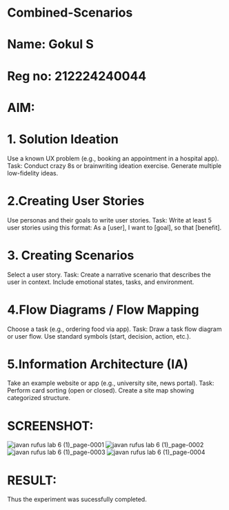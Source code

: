 # Combined-Scenarios

# Name: Gokul S

# Reg no: 212224240044

# AIM:
# 1. Solution Ideation

Use a known UX problem (e.g., booking an appointment in a hospital app).
Task:
Conduct crazy 8s or brainwriting ideation exercise.
Generate multiple low-fidelity ideas.
# 2.Creating User Stories

Use personas and their goals to write user stories.
Task:
Write at least 5 user stories using this format:
As a [user], I want to [goal], so that [benefit].

# 3.  Creating Scenarios

Select a user story.
Task:
Create a narrative scenario that describes the user in context.
Include emotional states, tasks, and environment.
# 4.Flow Diagrams / Flow Mapping

 Choose a task (e.g., ordering food via app).
Task:
Draw a task flow diagram or user flow.
Use standard symbols (start, decision, action, etc.).
# 5.Information Architecture (IA)

Take an example website or app (e.g., university site, news portal).
Task:
Perform card sorting (open or closed).
Create a site map showing categorized structure.

# SCREENSHOT:
![javan rufus lab 6 (1)_page-0001](https://github.com/user-attachments/assets/757cdec8-c9bd-434a-9d38-612666414db5)
![javan rufus lab 6 (1)_page-0002](https://github.com/user-attachments/assets/26f47a20-5f44-4083-9fc1-78b6392d1808)
![javan rufus lab 6 (1)_page-0003](https://github.com/user-attachments/assets/a5b3354c-c317-4b6a-b4c0-a06c1c9b6121)
![javan rufus lab 6 (1)_page-0004](https://github.com/user-attachments/assets/41f7f092-8859-44a6-9b30-12b3854e8752)


# RESULT:
Thus the experiment was sucessfully completed.
